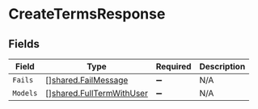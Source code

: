 # CreateTermsResponse


## Fields

| Field                                                                | Type                                                                 | Required                                                             | Description                                                          |
| -------------------------------------------------------------------- | -------------------------------------------------------------------- | -------------------------------------------------------------------- | -------------------------------------------------------------------- |
| `Fails`                                                              | [][shared.FailMessage](../../models/shared/failmessage.md)           | :heavy_minus_sign:                                                   | N/A                                                                  |
| `Models`                                                             | [][shared.FullTermWithUser](../../models/shared/fulltermwithuser.md) | :heavy_minus_sign:                                                   | N/A                                                                  |